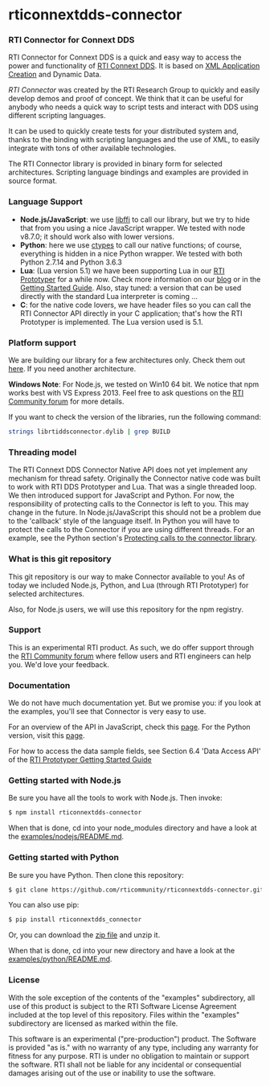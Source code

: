 rticonnextdds-connector
=======
 
### RTI Connector for Connext DDS
RTI Connector for Connext DDS is a quick and easy way to access the power and
functionality of [RTI Connext DDS](http://www.rti.com/products/index.html).
It is based on [XML Application Creation](https://community.rti.com/rti-doc/510/ndds.5.1.0/doc/pdf/RTI_CoreLibrariesAndUtilities_XML_AppCreation_GettingStarted.pdf) and Dynamic Data.

*RTI Connector* was created by the RTI Research Group to quickly and easily develop demos
and proof of concept. We think that it can be useful for anybody who needs
a quick way to script tests and interact with DDS using different scripting languages.

It can be used to quickly create tests for your distributed system and, thanks
to the binding with scripting languages and the use of XML, to easily integrate
with tons of other available technologies.

The RTI Connector library is provided in binary form for selected architectures. Scripting language bindings and examples are provided in source format.

### Language Support

 * **Node.js/JavaScript**: we use [libffi](https://github.com/node-ffi/node-ffi) to call our library, but we try to hide
that from you using a nice JavaScript wrapper. We tested with node v8.7.0; it should work also with lower versions.
 * **Python**: here we use [ctypes](https://docs.python.org/2/library/ctypes.html) to call our native functions; of course, everything is hidden in a nice Python wrapper. We tested with both Python 2.7.14 and Python 3.6.3
 * **Lua**: (Lua version 5.1) we have been supporting Lua in our [RTI Prototyper](https://community.rti.com/downloads/experimental/rti-prototyper-with-lua) for a while now.
Check more information on our [blog](http://blogs.rti.com/tag/lua/) or in the [Getting Started Guide](https://community.rti.com/rti-doc/510/ndds.5.1.0/doc/pdf/RTI_CoreLibrariesAndUtilities_Prototyper_GettingStarted.pdf). Also, stay tuned: a version that can be used directly with the standard Lua interpreter is coming ...
 * **C**: for the native code lovers, we have header files so you can call the RTI Connector API directly in your C application; that's how the RTI Prototyper is implemented. The Lua version used is 5.1.

### Platform support
We are building our library for a few architectures only. Check them out [here](https://github.com/rticommunity/rticonnextdds-connector/tree/master/lib). If you need another architecture.

**Windows Note**: For Node.js, we tested on Win10 64 bit. We notice that npm works best with VS Express 2013.
Feel free to ask questions on the [RTI Community forum](https://community.rti.com/forums/technical-questions) for more details.

If you want to check the version of the libraries, run the following command:

``` bash
strings librtiddsconnector.dylib | grep BUILD
```

### Threading model
The RTI Connext DDS Connector Native API does not yet implement any mechanism for thread safety. Originally the Connector native code was built to work with RTI DDS Prototyper and Lua. That was a single threaded loop. We then introduced support for JavaScript and Python. For now, the responsibility of protecting calls to the Connector is left to you. This may change in the future.
In Node.js/JavaScript this should not be a problem due to the 'callback' style of the language itself.
In Python you will have to protect the calls to the Connector if you are using different threads. For an example, see the Python section's [Protecting calls to the connector library](https://github.com/rticommunity/rticonnextdds-connector/tree/master/examples/python#protecting-calls-to-the-connector-library).

### What is this git repository
This git repository is our way to make Connector available to you!
As of today we included Node.js, Python, and Lua (through RTI Prototyper) for selected
architectures.

Also, for Node.js users, we will use this repository for the npm registry.

### Support
This is an experimental RTI product. As such, we do offer support through the [RTI Community forum](https://community.rti.com/forums/technical-questions) where fellow users and RTI engineers can help you.
We'd love your feedback.

### Documentation
We do not have much documentation yet. But we promise you: if you look at the
examples, you'll see that Connector is very easy to use.

For an overview of the API in JavaScript, check this [page](examples/nodejs/README.md). For the Python version, visit this [page](examples/python/README.md).

For how to access the data sample fields, see Section 6.4 'Data Access API' of the
[RTI Prototyper Getting Started Guide](https://community.rti.com/rti-doc/510/ndds.5.1.0/doc/pdf/RTI_CoreLibrariesAndUtilities_Prototyper_GettingStarted.pdf)  

### Getting started with Node.js
Be sure you have all the tools to work with Node.js. Then invoke:

``` bash
$ npm install rticonnextdds-connector
```

When that is done, cd into your node_modules directory and have a look at the [examples/nodejs/README.md](examples/nodejs/README.md).
### Getting started with Python
Be sure you have Python. Then clone this repository:

``` bash
$ git clone https://github.com/rticommunity/rticonnextdds-connector.git
```

You can also use pip:

``` bash
$ pip install rticonnextdds_connector
```

Or, you can download the [zip file](https://github.com/rticommunity/rticonnextdds-connector/archive/master.zip)
and unzip it.

When that is done, cd into your new directory and have a look at the [examples/python/README.md](examples/python/README.md).

### License
With the sole exception of the contents of the "examples" subdirectory, all use of this product is subject to the RTI Software License Agreement included at the top level of this repository. Files within the "examples" subdirectory are licensed as marked within the file.

This software is an experimental ("pre-production") product. The Software is provided "as is." with no warranty of any type, including any warranty for fitness for any purpose. RTI is under no obligation to maintain or support the software. RTI shall not be liable for any incidental or consequential damages arising out of the use or inability to use the software.
